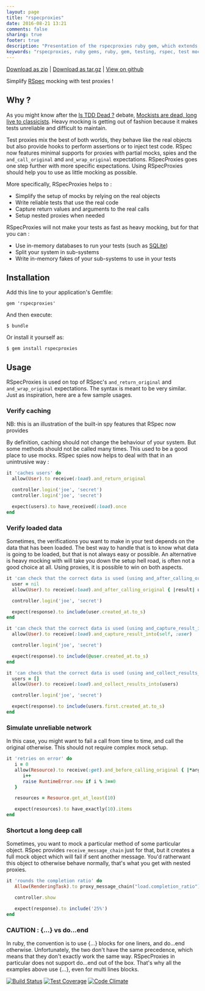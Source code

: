 ```yaml
---
layout: page
title: "rspecproxies"
date: 2016-08-21 13:21
comments: false
sharing: true
footer: true
description: "Presentation of the rspecproxies ruby gem, which extends rspec mocks with test proxies"
keywords: "rspecproxies, ruby gems, ruby, gem, testing, rspec, test mock, test proxy, test spy, test double"
---
```

[Download as zip](https://github.com/philou/rspecproxies/zipball/master) | [Download as tar.gz](https://github.com/philou/rspecproxies/tarball/master) | [View on github](https://github.com/philou/rspecproxies)

Simplify [RSpec](http://rspec.info) mocking with test proxies !

## Why ?

As you might know after the [Is TDD Dead ?](http://martinfowler.com/articles/is-tdd-dead/) debate, [Mockists are dead, long live to classicists](https://www.thoughtworks.com/insights/blog/mockists-are-dead-long-live-classicists). Heavy mocking is getting out of fashion because it makes tests unreliable and difficult to maintain.

Test proxies mix the best of both worlds, they behave like the real objects but also provide hooks to perform assertions or to inject test code. RSpec now features minimal supports for proxies with partial mocks, spies and the ```and_call_original``` and ```and_wrap_original``` expectations. RSpecProxies goes one step further with more specific expectations. Using RSpecProxies should help you to use as little mocking as possible.

More specifically, RSpecProxies helps to :

* Simplify the setup of mocks by relying on the real objects
* Write reliable tests that use the real code
* Capture return values and arguments to the real calls
* Setup nested proxies when needed

RSpecProxies will not make your tests as fast as heavy mocking, but for that you can :

* Use in-memory databases to run your tests (such as [SQLite](http://www.sqlite.org))
* Split your system in sub-systems
* Write in-memory fakes of your sub-systems to use in your tests

## Installation

Add this line to your application's Gemfile:

    gem 'rspecproxies'

And then execute:

    $ bundle

Or install it yourself as:

    $ gem install rspecproxies

## Usage

RSpecProxies is used on top of RSpec's ```and_return_original``` and ```and_wrap_original``` expectations. The syntax is meant to be very similar. Just as inspiration, here are a few sample usages.

### Verify caching

NB: this is an illustration of the built-in spy features that RSpec now provides

By definition, caching should not change the behaviour of your system. But some methods should not be called many times. This used to be a good place to use mocks. RSpec spies now helps to deal with that in an unintrusive way :

```ruby
it 'caches users' do
  allow(User).to receive(:load).and_return_original

  controller.login('joe', 'secret')
  controller.login('joe', 'secret')

  expect(users).to have_received(:load).once
end
```

### Verify loaded data

Sometimes, the verifications you want to make in your test depends on the data that has been loaded. The best way to handle that is to know what data is going to be loaded, but that is not always easy or possible. An alternative is heavy mocking with will take you down the setup hell road, is often not a good choice at all. Using proxies, it is possible to win on both aspects.

```ruby
it 'can check that the correct data is used (using and_after_calling_original)' do
  user = nil
  allow(User).to receive(:load).and_after_calling_original { |result| user = result }

  controller.login('joe', 'secret')

  expect(response).to include(user.created_at.to_s)
end

it 'can check that the correct data is used (using and_capture_result_into)' do
  allow(User).to receive(:load).and_capture_result_into(self, :user)

  controller.login('joe', 'secret')

  expect(response).to include(@user.created_at.to_s)
end

it 'can check that the correct data is used (using and_collect_results_into)' do
  users = []
  allow(User).to receive(:load).and_collect_results_into(users)

  controller.login('joe', 'secret')

  expect(response).to include(users.first.created_at.to_s)
end
```

### Simulate unreliable network

In this case, you might want to fail a call from time to time, and call the original otherwise. This should not require complex mock setup.

```ruby
it 'retries on error' do
   i = 0
   allow(Resource).to receive(:get).and_before_calling_original { |*args|
      i++
      raise RuntimeError.new if i % 3==0
   }

   resources = Resource.get_at_least(10)

   expect(resources).to have_exactly(10).items
end
```

### Shortcut a long deep call

Sometimes, you want to mock a particular method of some particular object. RSpec provides ```receive_message_chain``` just for that, but it creates a full mock object which will fail if sent another message. You'd ratherwant this object to otherwise behave normally, that's what you get with nested proxies.

```ruby
it 'rounds the completion ratio' do
   Allow(RenderingTask).to proxy_message_chain("load.completion_ratio") {|s| s.and_return(0.2523) }

   controller.show

   expect(response).to include('25%')
end
```

### CAUTION : {...} vs do...end

In ruby, the convention is to use {...} blocks for one liners, and do...end otherwise. Unfortunately, the two don't have the same precedence, which means that they don't exactly work the same way. RSpecProxies in particular does not support do...end out of the box. That's why all the examples above use {...}, even for multi lines blocks.

[![Build Status](https://travis-ci.org/philou/rspecproxies.svg?branch=master)](https://travis-ci.org/philou/rspecproxies) [![Test Coverage](https://codeclimate.com/github/philou/rspecproxies/badges/coverage.svg)](https://codeclimate.com/github/philou/rspecproxies) [![Code Climate](https://codeclimate.com/github/philou/rspecproxies/badges/gpa.svg)](https://codeclimate.com/github/philou/rspecproxies)
